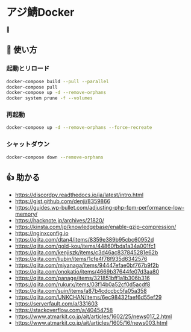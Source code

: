 # アジ鯖Docker
🐋

## 📕 使い方
### 起動とリロード
```sh
docker-compose build --pull --parallel
docker-compose pull
docker-compose up -d --remove-orphans
docker system prune -f --volumes
```
### 再起動
```sh
docker-compose up -d --remove-orphans --force-recreate
```
### シャットダウン
```sh
docker-compose down --remove-orphans
```

## 👍 助かる
- https://discordpy.readthedocs.io/ja/latest/intro.html
- https://gist.github.com/denji/8359866
- https://guides.wp-bullet.com/adjusting-php-fpm-performance-low-memory/
- https://hacknote.jp/archives/21820/
- https://kinsta.com/jp/knowledgebase/enable-gzip-compression/
- https://nginxconfig.io
- https://qiita.com/dtan4/items/8359e389b95cbc60952d
- https://qiita.com/gold-kou/items/44860fbda1a34a001fc1
- https://qiita.com/kenjiszk/items/c3d46ac837845281e62b
- https://qiita.com/liubin/items/1cfe4f78f935d6342576
- https://qiita.com/miyanaga/items/94447efae0bf767b9f2b
- https://qiita.com/onokatio/items/4669b37644fe07d3aa80
- https://qiita.com/panage/items/321851bff1a1b306b316
- https://qiita.com/rukurx/items/03f14b0a52cf0d5acdf8
- https://qiita.com/suin/items/a87b4cdccbc5fa05a358
- https://qiita.com/UNKCHAN/items/6ec98432faef6d55ef29
- https://serverfault.com/a/331603
- https://stackoverflow.com/a/40454758
- https://www.atmarkit.co.jp/ait/articles/1602/25/news017_2.html
- https://www.atmarkit.co.jp/ait/articles/1605/16/news003.html
